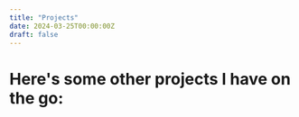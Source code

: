 ```yaml
---
title: "Projects"
date: 2024-03-25T00:00:00Z
draft: false
---
```


# Here's some other projects I have on the go:

